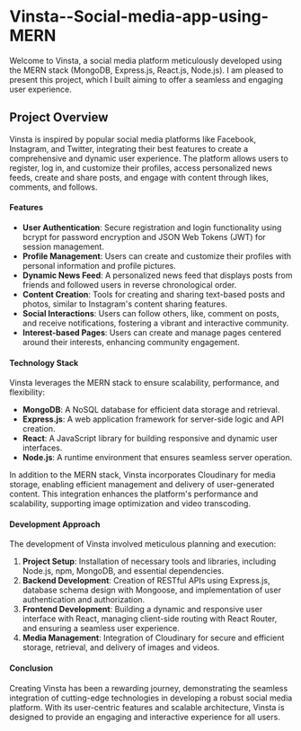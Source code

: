 # Vinsta--Social-media-app-using-MERN

Welcome to Vinsta, a social media platform meticulously developed using the MERN stack (MongoDB, Express.js, React.js, Node.js). I am pleased to present this project, which I built aiming to offer a seamless and engaging user experience.

## Project Overview

Vinsta is inspired by popular social media platforms like Facebook, Instagram, and Twitter, integrating their best features to create a comprehensive and dynamic user experience. The platform allows users to register, log in, and customize their profiles, access personalized news feeds, create and share posts, and engage with content through likes, comments, and follows.

#### Features
- **User Authentication**: Secure registration and login functionality using bcrypt for password encryption and JSON Web Tokens (JWT) for session management.
- **Profile Management**: Users can create and customize their profiles with personal information and profile pictures.
- **Dynamic News Feed**: A personalized news feed that displays posts from friends and followed users in reverse chronological order.
- **Content Creation**: Tools for creating and sharing text-based posts and photos, similar to Instagram's content sharing features.
- **Social Interactions**: Users can follow others, like, comment on posts, and receive notifications, fostering a vibrant and interactive community.
- **Interest-based Pages**: Users can create and manage pages centered around their interests, enhancing community engagement.

#### Technology Stack
Vinsta leverages the MERN stack to ensure scalability, performance, and flexibility:
- **MongoDB**: A NoSQL database for efficient data storage and retrieval.
- **Express.js**: A web application framework for server-side logic and API creation.
- **React**: A JavaScript library for building responsive and dynamic user interfaces.
- **Node.js**: A runtime environment that ensures seamless server operation.

In addition to the MERN stack, Vinsta incorporates Cloudinary for media storage, enabling efficient management and delivery of user-generated content. This integration enhances the platform's performance and scalability, supporting image optimization and video transcoding.

#### Development Approach
The development of Vinsta involved meticulous planning and execution:
1. **Project Setup**: Installation of necessary tools and libraries, including Node.js, npm, MongoDB, and essential dependencies.
2. **Backend Development**: Creation of RESTful APIs using Express.js, database schema design with Mongoose, and implementation of user authentication and authorization.
3. **Frontend Development**: Building a dynamic and responsive user interface with React, managing client-side routing with React Router, and ensuring a seamless user experience.
4. **Media Management**: Integration of Cloudinary for secure and efficient storage, retrieval, and delivery of images and videos.

#### Conclusion
Creating Vinsta has been a rewarding journey, demonstrating the seamless integration of cutting-edge technologies in developing a robust social media platform. With its user-centric features and scalable architecture, Vinsta is designed to provide an engaging and interactive experience for all users.

